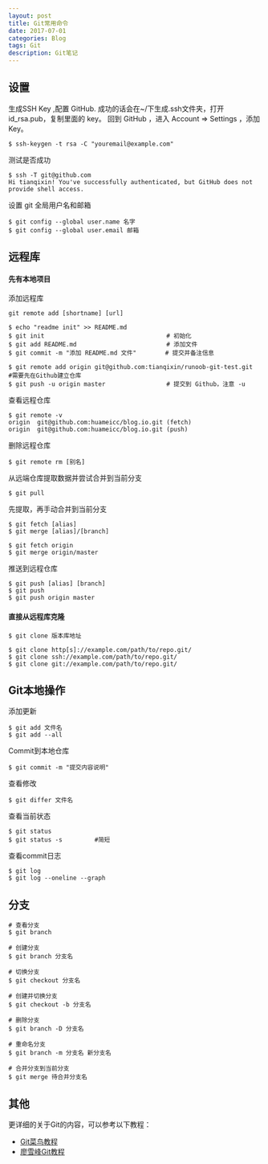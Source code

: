 ```yaml
---
layout: post
title: Git常用命令
date: 2017-07-01
categories: Blog
tags: Git
description: Git笔记
---
```

## 设置

生成SSH Key ,配置 GitHub. 成功的话会在~/下生成.ssh文件夹，打开 id_rsa.pub，复制里面的 key。
回到 GitHub ，进入 Account => Settings ，添加Key。

	$ ssh-keygen -t rsa -C "youremail@example.com"

测试是否成功

	$ ssh -T git@github.com
	Hi tianqixin! You've successfully authenticated, but GitHub does not provide shell access.

设置 git 全局用户名和邮箱

	$ git config --global user.name 名字
	$ git config --global user.email 邮箱


## 远程库

#### 先有本地项目

添加远程库

	git remote add [shortname] [url]

	$ echo "readme init" >> README.md
	$ git init                                  # 初始化
	$ git add README.md                         # 添加文件
	$ git commit -m "添加 README.md 文件"        # 提交并备注信息
	
	$ git remote add origin git@github.com:tianqixin/runoob-git-test.git	#需要先在Github建立仓库
	$ git push -u origin master					# 提交到 Github，注意 -u
	
查看远程仓库

	$ git remote -v
	origin  git@github.com:huameicc/blog.io.git (fetch)
	origin  git@github.com:huameicc/blog.io.git (push)

删除远程仓库

	$ git remote rm [别名]

从远端仓库提取数据并尝试合并到当前分支

	$ git pull

先提取，再手动合并到当前分支

	$ git fetch [alias]
	$ git merge [alias]/[branch] 
	
	$ git fetch origin
	$ git merge origin/master

推送到远程仓库

	$ git push [alias] [branch]
	$ git push
	$ git push origin master

#### 直接从远程库克隆

	$ git clone 版本库地址
	
	$ git clone http[s]://example.com/path/to/repo.git/
	$ git clone ssh://example.com/path/to/repo.git/
	$ git clone git://example.com/path/to/repo.git/
		
## Git本地操作
	
添加更新

	$ git add 文件名
	$ git add --all

Commit到本地仓库

	$ git commit -m "提交内容说明"
	
查看修改

	$ git differ 文件名

查看当前状态

	$ git status
	$ git status -s			#简短
	
查看commit日志

	$ git log
	$ git log --oneline --graph
	
## 分支
	# 查看分支
	$ git branch
	
	# 创建分支
	$ git branch 分支名
	
	# 切换分支
	$ git checkout 分支名
	
	# 创建并切换分支
	$ git checkout -b 分支名

	# 删除分支
	$ git branch -D 分支名

	# 重命名分支
	$ git branch -m 分支名 新分支名

	# 合并分支到当前分支
	$ git merge 待合并分支名
	
## 其他

更详细的关于Git的内容，可以参考以下教程：

* [Git菜鸟教程](http://www.runoob.com/git/git-tutorial.html)
* [廖雪峰Git教程](http://www.liaoxuefeng.com/wiki/0013739516305929606dd18361248578c67b8067c8c017b000/)
	
